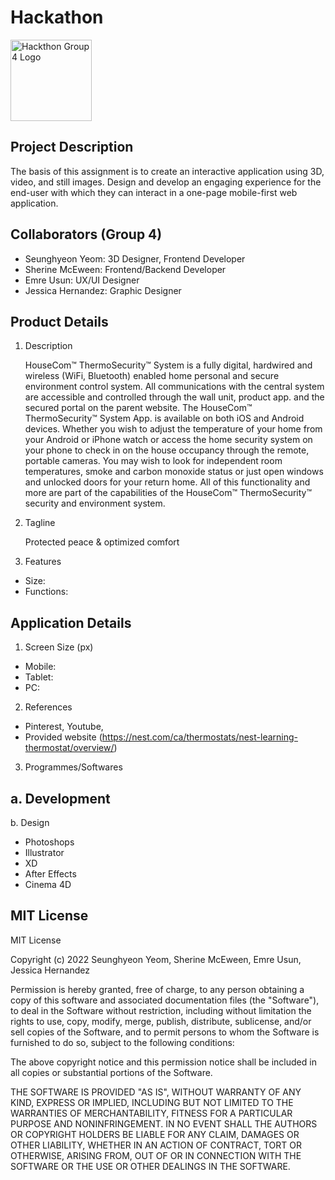 # Hackathon
<img src="" height="130" width="auto" alt="Hackthon Group 4 Logo">

## Project Description
The basis of this assignment is to create an interactive application using 3D, video, and still images. Design and develop an engaging experience for the end-user with which they can interact in a one-page mobile-first web application.

## Collaborators (Group 4)
- Seunghyeon Yeom: 3D Designer, Frontend Developer
- Sherine McEween: Frontend/Backend Developer
- Emre Usun: UX/UI Designer
- Jessica Hernandez: Graphic Designer

## Product Details
1. Description

    HouseCom™ ThermoSecurity™ System is a fully digital, hardwired and wireless (WiFi, Bluetooth) enabled home personal and secure environment control system. All communications with the central system are accessible and controlled through the wall unit, product app. and the secured portal on the parent website. The HouseCom™ ThermoSecurity™ System App. is available on both iOS and Android devices. Whether you wish to adjust the temperature of your home from your Android or iPhone watch or access the home security system on your phone to check in on the house occupancy through the remote, portable cameras. You may wish to look for independent room temperatures, smoke and carbon monoxide status or just open windows and unlocked doors for your return home. All of this functionality and more are part of the capabilities of the HouseCom™ ThermoSecurity™ security and environment system.

2. Tagline
    
    Protected peace & optimized comfort

3. Features
- Size: 
- Functions: 

## Application Details
1. Screen Size (px)
- Mobile: 
- Tablet: 
- PC: 

2. References
- Pinterest, Youtube,
- Provided website (https://nest.com/ca/thermostats/nest-learning-thermostat/overview/)

3. Programmes/Softwares

a. Development
- 

b. Design
- Photoshops
- Illustrator
- XD
- After Effects
- Cinema 4D

## MIT License
MIT License

Copyright (c) 2022 Seunghyeon Yeom, Sherine McEween, Emre Usun, Jessica Hernandez

Permission is hereby granted, free of charge, to any person obtaining a copy
of this software and associated documentation files (the "Software"), to deal
in the Software without restriction, including without limitation the rights
to use, copy, modify, merge, publish, distribute, sublicense, and/or sell
copies of the Software, and to permit persons to whom the Software is
furnished to do so, subject to the following conditions:

The above copyright notice and this permission notice shall be included in all
copies or substantial portions of the Software.

THE SOFTWARE IS PROVIDED "AS IS", WITHOUT WARRANTY OF ANY KIND, EXPRESS OR
IMPLIED, INCLUDING BUT NOT LIMITED TO THE WARRANTIES OF MERCHANTABILITY,
FITNESS FOR A PARTICULAR PURPOSE AND NONINFRINGEMENT. IN NO EVENT SHALL THE
AUTHORS OR COPYRIGHT HOLDERS BE LIABLE FOR ANY CLAIM, DAMAGES OR OTHER
LIABILITY, WHETHER IN AN ACTION OF CONTRACT, TORT OR OTHERWISE, ARISING FROM,
OUT OF OR IN CONNECTION WITH THE SOFTWARE OR THE USE OR OTHER DEALINGS IN THE
SOFTWARE.